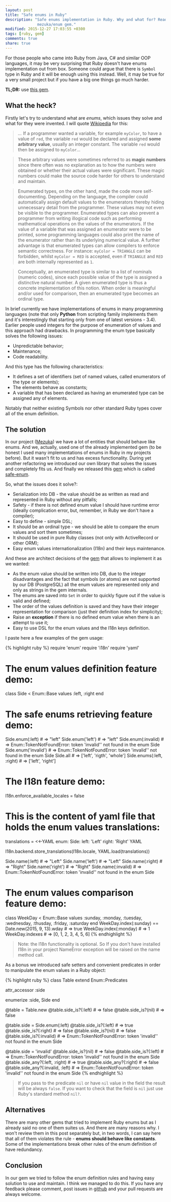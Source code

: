 ```yaml
---
layout: post
title: "Safe enums in Ruby"
description: "Safe enums implementation in Ruby. Why and what for? Read this post about the
              mezuka/enum gem."
modified: 2015-12-27 17:03:55 +0300
tags: [ruby, gem]
comments: true
share: true
---
```


For those people who came into Ruby from Java, C# and similar OOP languages, it may be very
surprising that Ruby doesn't have enums implementation out from box. Someone could argue that
there is `Symbol` type in Ruby and it will be enough using this instead. Well, it may be true for
a very small project but if you have a big one things go much harder.

**TL;DR:** use [this gem](https://github.com/mezuka/enum).

## What the heck?

Firstly let's try to understand what are *enums*, which issues they solve and what for they were
invented. I will quote [Wikipedia](https://en.wikipedia.org/wiki/Enumerated_type#Rationale) for this:

> *...* If a programmer wanted a variable, for example `myColor`, to have a value of `red`, the variable `red` would be declared and assigned **some arbitrary value**, usually an integer constant. The variable `red` would then be assigned to `myColor`*...*

> These arbitrary values were sometimes referred to as **magic numbers** since there often was no explanation as to how the numbers were obtained or whether their actual values were significant. These magic numbers could make the source code harder for others to understand and maintain.

> Enumerated types, on the other hand, made the code more self-documenting. Depending on the language, the compiler could automatically assign default values to the enumerators thereby hiding unnecessary detail from the programmer. These values may not even be visible to the programmer. Enumerated types can also prevent a programmer from writing illogical code such as performing mathematical operations on the values of the enumerators. If the value of a variable that was assigned an enumerator were to be printed, some programming languages could also print the name of the enumerator rather than its underlying numerical value. A further advantage is that enumerated types can allow compilers to enforce semantic correctness. For instance:
`myColor = TRIANGLE`
can be forbidden, whilst
`myColor = RED`
is accepted, even if `TRIANGLE` and `RED` are both internally represented as `1`.

> Conceptually, an enumerated type is similar to a list of nominals (numeric codes), since each possible value of the type is assigned a distinctive natural number. A given enumerated type is thus a concrete implementation of this notion. When order is meaningful and/or used for comparison, then an enumerated type becomes an ordinal type.

In brief currently we have implementations of enums in many programming languages (note that only **Python** from scripting family implements them and it's interestingly that starting only from one of latest versions - 3.4). Earlier people used integers for the purpose of enumeration of values and this approach had drawbacks. In programming the enum type basically solves the following issues:

- Unpredictable behavior;
- Maintenance;
- Code readability.

And this type has the following characteristics:

- It defines a set of identifiers (set of named values, called enumerators of the type or elements);
- The elements behave as constants;
- A variable that has been declared as having an enumerated type can be assigned any of elements.

Notably that neither existing Symbols nor other standard Ruby types cover all of the enum definition.

## The solution

In our project ([Mezuka](https://mezuka.com)) we have a lot of entities that should behave like enums. And we, actually, used one of the already implemented gem (to be honest I used many implementations of enums in Ruby in my projects before). But it wasn't fit to us and has excess functionality. During yet another refactoring we introduced our own library that solves the issues and completely fits us. And finally we released this [gem](https://github.com/mezuka/enum) which is called [safe-enum](https://rubygems.org/gems/safe-enum).

So, what the issues does it solve?:

- Serialization into DB - the value should be as written as read and represented in Ruby without any pitfalls;
- Safety - if there is not defined enum value I should have runtime error (ideally complication error, but, remember, in Ruby we don't have a compiler);
- Easy to define - simple DSL;
- It should be an ordinal type - we should be able to compare the enum values and sort them sometimes;
- It should be used in pure Ruby classes (not only with ActiveRecord or other ORM);
- Easy enum values internationalization (I18n) and their keys maintenance.

And these are architect decisions of the [gem](https://rubygems.org/gems/safe-enum) that allows to implement it as we wanted:

- As the enum value should be written into DB, due to the integer disadvantages and the fact that symbols (or atoms) are not supported by our DB (PostgreSQL) all the enum values are represented only and only as strings in the gem internals.
- The enums are saved into `Set` in order to quickly figure out if the value is valid and defined;
- The order of the values definition is saved and they have their integer representation for comparison (just their definition index for simplicity);
- Raise an **exception** if there is no defined enum value when there is an attempt to use it;
- Easy to use DSL for the enum values and the I18n keys definition.

I paste here a few examples of the gem usage:

{% highlight ruby %}
require 'enum'
require 'i18n'
require 'yaml'


# The enum values definition feature demo:
class Side < Enum::Base
  values :left, :right
end


# The safe enums retrieving feature demo:
Side.enum(:left) # => "left"
Side.enum('left') # => "left"
Side.enum(:invalid) # => Enum::TokenNotFoundError: token 'invalid'' not found in the enum Side
Side.enum('invalid') # => Enum::TokenNotFoundError: token 'invalid'' not found in the enum Side
Side.all # => ['left', 'rigth', 'whole']
Side.enums(:left, :right) # => ['left', 'right']


# The I18n feature demo:
I18n.enforce_available_locales = false

# This is the content of yaml file that holds the enum values translations:
translations = <<-YAML
enum:
  Side:
    left: 'Left'
    right: 'Right'
YAML

I18n.backend.store_translations(I18n.locale, YAML.load(translations))

Side.name(:left) # => "Left"
Side.name('left') # => "Left"
Side.name(:right) # => "Right"
Side.name('right') # => "Right"
Side.name(:invalid) # => Enum::TokenNotFoundError: token 'invalid'' not found in the enum Side

# The enum values comparison feature demo:
class WeekDay < Enum::Base
  values :sunday, :monday, :tuesday, :wednesday, :thusday, :friday, :saturday
end
WeekDay.index(:sunday) == Date.new(2015, 9, 13).wday # => true
WeekDay.index(:monday) # => 1
WeekDay.indexes # => [0, 1, 2, 3, 4, 5, 6]
{% endhighlight %}

> Note: the I18n functionality is optional. So If you don't have installed I18n in your project NameError exception will be raised on the name method call.


As a bonus we introduced safe setters and convenient predicates in order to manipulate the enum values in a Ruby object:

{% highlight ruby %}
class Table
  extend Enum::Predicates

  attr_accessor :side

  enumerize :side, Side
end

@table = Table.new
@table.side_is?(:left) # => false
@table.side_is?(nil) # => false

@table.side = Side.enum(:left)
@table.side_is?(:left) # => true
@table.side_is?(:right) # => false
@table.side_is?(nil) # => false
@table.side_is?(:invalid) # => Enum::TokenNotFoundError: token 'invalid'' not found in the enum Side

@table.side = 'invalid'
@table.side_is?(nil) # => false
@table.side_is?(:left) # => Enum::TokenNotFoundError: token 'invalid'' not found in the enum Side
@table.side_any?(:left, :right) # => true
@table.side_any?(:right) # => false
@table.side_any?(:invalid, :left) # => Enum::TokenNotFoundError: token 'invalid'' not found in the enum Side
{% endhighlight %}

> If you pass to the predicate `nil` or have `nil` value in the field the result will be always `false`. If you want to check that the field is `nil` just use Ruby's standard method `nil?`.

## Alternatives

There are many other gems that tried to implement Ruby enums but as I already said no one of them suites us. And there are many reasons why. I won't review them in this post separately but, in two words, I can say here that all of them violates the rule - **enums should behave like constants**. Some of the implementations break other rules of the enum definition of have redundancy.

## Conclusion

In our gem we tried to follow the enum definition rules and having easy solution to use and maintain. I think we managed to do this. If you have any feedback please comment, post issues in [github](https://github.com/mezuka/enum/issues) and your pull requests are always welcome.
